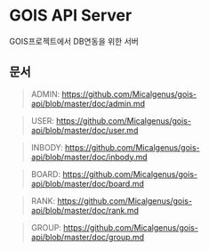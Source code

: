 # GOIS API Server
GOIS프로젝트에서 DB연동을 위한 서버

## 문서

> ADMIN: <https://github.com/Micalgenus/gois-api/blob/master/doc/admin.md>

> USER: <https://github.com/Micalgenus/gois-api/blob/master/doc/user.md>

> INBODY: <https://github.com/Micalgenus/gois-api/blob/master/doc/inbody.md>

> BOARD: <https://github.com/Micalgenus/gois-api/blob/master/doc/board.md>

> RANK: <https://github.com/Micalgenus/gois-api/blob/master/doc/rank.md>

> GROUP: <https://github.com/Micalgenus/gois-api/blob/master/doc/group.md>
